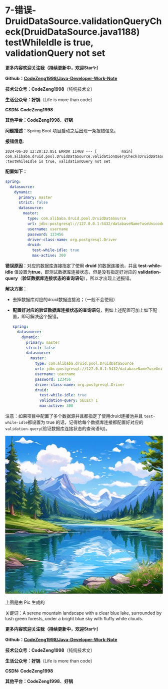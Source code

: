# 7-错误-DruidDataSource.validationQueryCheck(DruidDataSource.java1188) testWhileIdle is true, validationQuery not set



**更多内容欢迎关注我（持续更新中，欢迎Star✨）**

**Github：[CodeZeng1998/Java-Developer-Work-Note](https://github.com/CodeZeng1998/Java-Developer-Work-Note)**

**技术公众号：CodeZeng1998**（纯纯技术文）

**生活公众号：好锅**（Life is more than code）

**CSDN: CodeZeng1998**

**其他平台：CodeZeng1998**、**好锅**



**问题描述**：Spring Boot 项目启动之后出现一条报错信息。



**报错信息**:

```
2024-06-20 12:20:13.851 ERROR 11468 --- [           main] com.alibaba.druid.pool.DruidDataSource.validationQueryCheck(DruidDataSource.java:1188) :testWhileIdle is true, validationQuery not set
```



**配置如下：**

```yaml
spring:
  datasource:
    dynamic:
      primary: master 
      strict: false 
      datasource:
        master:
          type: com.alibaba.druid.pool.DruidDataSource
          url: jdbc:postgresql://127.0.0.1:5432/databaseName?useUnicode=true&useSSL=false&characterEncoding=utf8&useAffectedRows=true&allowMultiQueries=true&serverTimezone=GMT%2B8&useTimezone=true
          username: username
          password: 123456
          driver-class-name: org.postgresql.Driver
          druid:
            test-while-idle: true
            max-active: 300
```



**错误原因**：对应的数据库连接指定了使用 **druid** 的数据连接池，并且 **test-while-idle** 值设置为**true**，即测试数据库连接状态，但是没有指定好对应的 **validation-query**（**验证数据库连接状态的查询语句**），所以才出现上述报错。



**解决方案**：

* 去掉数据库对应的druid数据连接池；（一般不会使用）

* **配置好对应的验证数据库连接状态的查询语句**，例如上述配置可加上如下配置，即可解决这个报错。

  ```yaml
  spring:
    datasource:
      dynamic:
        primary: master
        strict: false 
        datasource:
          master:
            type: com.alibaba.druid.pool.DruidDataSource
            url: jdbc:postgresql://127.0.0.1:5432/databaseName?useUnicode=true&useSSL=false&characterEncoding=utf8&useAffectedRows=true&allowMultiQueries=true&serverTimezone=GMT%2B8&useTimezone=true
            username: username
            password: 123456
            driver-class-name: org.postgresql.Driver
            druid:
              test-while-idle: true
              validation-query: SELECT 1
              max-active: 300
  ```

  

注意：如果项目中配置了多个数据源并且都指定了使用druid连接池并且 `test-while-idle`都设置为 true 的话，记得给每个数据库连接都配置好对应的`validation-query`(验证数据库连接状态的查询语句)。









![](https://github.com/CodeZeng1998/Java-Developer-Work-Note/blob/main/Exception&Error/image/7-%E9%94%99%E8%AF%AF-DruidDataSource.validationQueryCheck(DruidDataSource.java1188)%20testWhileIdle%20is%20true,%20validationQuery%20not%20set.png?raw=true)

上图是由 Pic 生成的

关键词：A serene mountain landscape with a clear blue lake, surrounded by lush green forests, under a bright blue sky with fluffy white clouds.





**更多内容欢迎关注我（持续更新中，欢迎Star✨）**

**Github：[CodeZeng1998/Java-Developer-Work-Note](https://github.com/CodeZeng1998/Java-Developer-Work-Note)**

**技术公众号：CodeZeng1998**（纯纯技术文）

**生活公众号：好锅**（Life is more than code）

**CSDN: CodeZeng1998**

**其他平台：CodeZeng1998**、**好锅**





